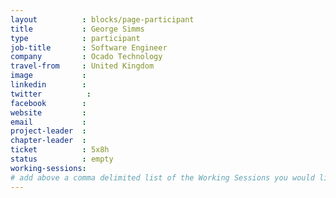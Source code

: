 ```yaml
---
layout          : blocks/page-participant
title           : George Simms
type            : participant
job-title       : Software Engineer
company         : Ocado Technology
travel-from     : United Kingdom
image           :
linkedin        :
twitter          :
facebook        :
website         :
email           :
project-leader  :
chapter-leader  :
ticket          : 5x8h
status          : empty
working-sessions:
# add above a comma delimited list of the Working Sessions you would like to attend (use the session's title)
---
```


<!-- put more details about participant here -->

